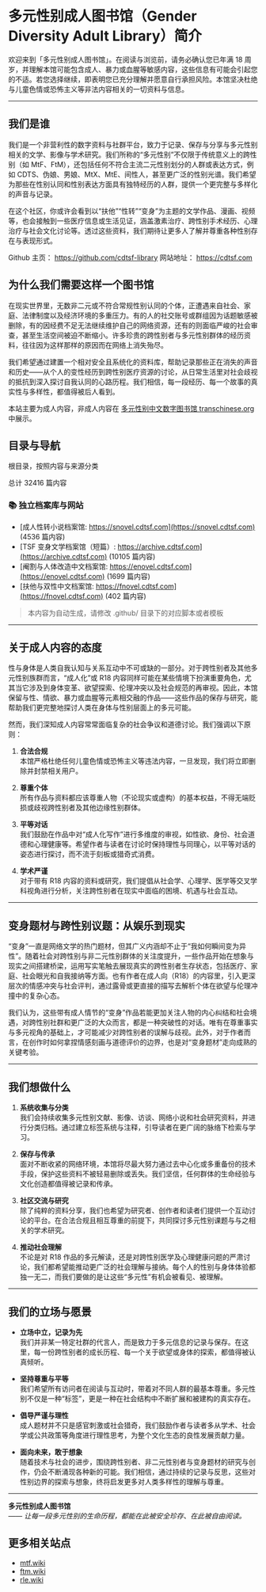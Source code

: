 # 多元性别成人图书馆（Gender Diversity Adult Library）简介

欢迎来到「多元性别成人图书馆」。在阅读与浏览前，请务必确认您已年满 18 周岁，并理解本馆可能包含成人、暴力或血腥等敏感内容，这些信息有可能会引起您的不适。若您选择继续，即表明您已充分理解并愿意自行承担风险。本馆坚决杜绝与儿童色情或恐怖主义等非法内容相关的一切资料与信息。

---

## 我们是谁

我们是一个非营利性的数字资料与社群平台，致力于记录、保存与分享与多元性别相关的文学、影像与学术研究。我们所称的“多元性别”不仅限于传统意义上的跨性别（如 MtF、FtM），还包括任何不符合主流二元性别划分的人群或表达方式，例如 CDTS、伪娘、男娘、MtX、MtE、间性人，甚至更广泛的性别光谱。我们希望为那些在性别认同和性别表达方面具有独特经历的人群，提供一个更完整与多样化的声音与记录。

在这个社区，你或许会看到以“扶他”“性转”“变身”为主题的文学作品、漫画、视频等，也会接触到一些医疗信息或生活见证，涵盖激素治疗、跨性别手术经历、心理治疗与社会文化讨论等。透过这些资料，我们期待让更多人了解并尊重各种性别存在与表现形式。

Github 主页： <https://github.com/cdtsf-library>
网站地址： <https://cdtsf.com>


## 为什么我们需要这样一个图书馆

在现实世界里，无数非二元或不符合常规性别认同的个体，正遭遇来自社会、家庭、法律制度以及经济环境的多重压力。有的人的社交账号或群组因为话题敏感被删除，有的因经费不足无法继续维护自己的网络资源，还有的则面临严峻的社会审查，甚至生活空间被迫不断缩小。许多珍贵的跨性别者与多元性别群体的经历资料，往往因为这样那样的原因而在网络上消失殆尽。

我们希望通过建置一个相对安全且系统化的资料库，帮助记录那些正在消失的声音和历史——从个人的变性经历到跨性别医疗资源的讨论，从日常生活里对社会歧视的抵抗到深入探讨自我认同的心路历程。我们相信，每一段经历、每一个故事的真实性与多样性，都值得被后人看到。

本站主要为成人内容，非成人内容在 [多元性别中文数字图书馆 transchinese.org](https://transchinese.org) 中展示。

## 目录与导航

根目录，按照内容与来源分类


总计 32416 篇内容


### 📚 独立档案库与网站

- [成人性转小说档案馆: https://snovel.cdtsf.com](https://snovel.cdtsf.com) (4536 篇内容)
- [TSF 变身文学档案馆（短篇）: https://archive.cdtsf.com](https://archive.cdtsf.com) (10105 篇内容)
- [阉割与人体改造中文档案馆: https://enovel.cdtsf.com](https://enovel.cdtsf.com) (1699 篇内容)
- [扶他与双性中文档案馆: https://fnovel.cdtsf.com](https://fnovel.cdtsf.com) (402 篇内容)


> 本内容为自动生成，请修改 .github/ 目录下的对应脚本或者模板


---

## 关于成人内容的态度

性与身体是人类自我认知与关系互动中不可或缺的一部分。对于跨性别者及其他多元性别族群而言，“成人化”或 R18 内容同样可能在某些情境下扮演重要角色，尤其当它涉及到身体变革、欲望探索、伦理冲突以及社会规范的再审视。因此，本馆保留与性、情欲、暴力或血腥等元素相交融的作品——这些作品的保存与研究，能帮助我们更完整地探讨人类在身体与性别层面上的多元可能。

然而，我们深知成人内容常常面临复杂的社会争议和道德讨论。我们强调以下原则：

1. **合法合规**  
   本馆严格杜绝任何儿童色情或恐怖主义等违法内容，一旦发现，我们将立即删除并封禁相关用户。

2. **尊重个体**  
   所有作品与资料都应该尊重人物（不论现实或虚构）的基本权益，不得无端贬损或歧视跨性别者及其他边缘性别群体。

3. **平等对话**  
   我们鼓励在作品中对“成人化写作”进行多维度的审视，如性欲、身份、社会道德和心理健康等。希望作者与读者在讨论时保持理性与同理心，以平等对话的姿态进行探讨，而不流于刻板或猎奇式消费。

4. **学术严谨**  
   对于带有 R18 内容的资料或研究，我们提倡从社会学、心理学、医学等交叉学科视角进行分析，关注跨性别者在现实中面临的困境、机遇与社会互动。

---

## 变身题材与跨性别议题：从娱乐到现实

“变身”一直是网络文学的热门题材，但其广义内涵却不止于“我如何瞬间变为异性”。随着社会对跨性别与非二元性别群体的关注度提升，一些作品开始在想象与现实之间搭建桥梁，运用写实笔触去展现真实的跨性别者生存状态，包括医疗、家庭、社会眼光和自我接纳等方面。也有作者在成人向（R18）的内容里，引入更深层次的情感冲突与社会评判，通过露骨或更直接的描写去解析个体在欲望与伦理冲撞中的复杂心态。

我们认为，这些带有成人情节的“变身”作品若能更加关注人物的内心纠结和社会境遇，对跨性别社群和更广泛的大众而言，都是一种突破性的对话。唯有在尊重事实与多元视角的基础上，才可能减少对跨性别者的误解与歧视。此外，对于作者而言，在创作时如何拿捏情感刻画与道德评价的边界，也是对“变身题材”走向成熟的关键考验。

---

## 我们想做什么

1. **系统收集与分类**  
   我们会持续收集多元性别文献、影像、访谈、网络小说和社会研究资料，并进行分类归档。通过建立标签系统与注释，引导读者在更广阔的脉络下检索与学习。

2. **保存与传承**  
   面对不断收紧的网络环境，本馆将尽最大努力通过去中心化或多重备份的技术手段，保护这些资料不被轻易删除或丢失。我们坚信，任何群体的生命经验与文化创造都值得被记录和传承。

3. **社区交流与研究**  
   除了纯粹的资料分享，我们也希望为研究者、创作者和读者们提供一个互动讨论的平台。在合法合规且相互尊重的前提下，共同探讨多元性别课题与与之相关的学术研究。

4. **推动社会理解**  
   不论是对 R18 作品的多元解读，还是对跨性别医学及心理健康问题的严肃讨论，我们都希望能推动更广泛的社会理解与接纳。每个人的性别与身体体验都独一无二，而我们要做的是让这些“多元性”有机会被看见、被理解。

---

## 我们的立场与愿景

- **立场中立，记录为先**  
  我们并非某一特定社群的代言人，而是致力于多元信息的记录与保存。在这里，每一份跨性别者的成长历程、每一个关于欲望或身体的探索，都值得被认真倾听。

- **坚持尊重与平等**  
  我们希望所有访问者在阅读与互动时，带着对不同人群的最基本尊重。多元性别不仅是一种“标签”，更是一种在社会结构中不断扩展和被建构的真实存在。

- **倡导严谨与理性**  
  成人题材并不只是感官刺激或社会猎奇，我们鼓励作者与读者多从学术、社会学或公共政策等角度进行理性思考，为整个文化生态的良性发展贡献力量。

- **面向未来，敢于想象**  
  随着技术与社会的进步，围绕跨性别者、非二元性别者与变身题材的研究与创作，仍会不断涌现各种新的可能。我们相信，通过持续的记录与反思，这些对性别边界的探索与想象，终将启发更多对人类多样性的理解与尊重。

---

**多元性别成人图书馆**  
*—— 让每一段多元性别的生命历程，都能在此被安全珍存、在此被自由阅读。*

## 更多相关站点

- [mtf.wiki](mtf.wiki)
- [ftm.wiki](mtf.wiki)
- [rle.wiki](mtf.wiki)
